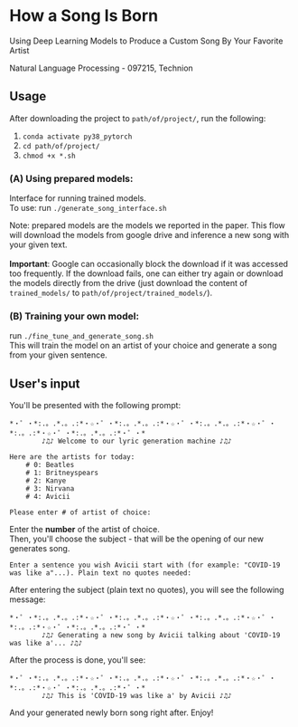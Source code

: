 # How a Song Is Born

Using Deep Learning Models to Produce a Custom Song By Your Favorite Artist

Natural Language Processing - 097215, Technion

## Usage

After downloading the project to `path/of/project/`, run the following:

1. `conda activate py38_pytorch`
2. `cd path/of/project/`
3. `chmod +x *.sh`

### (A) Using prepared models:

Interface for running trained models.<br>
To use: run `./generate_song_interface.sh`

Note: prepared models are the models we reported in the paper. This flow will download the models from google drive and
inference a new song with your given text.<br><br>
<b>Important</b>: Google can occasionally block the download if it was accessed too frequently. If the download fails,
one can either try again or download the models directly from
the drive (just download the content of `trained_models/` to `path/of/project/trained_models/`).

### (B) Training your own model:

run `./fine_tune_and_generate_song.sh`<br>
This will train the model on an artist of your choice and generate a song from your given sentence.

## User's input

You'll be presented with the following prompt:

```
*・゜・*:.。.*.。.:*・☆・゜・*:.。.*.。.:*・☆・゜・*:.。.*.。.:*・☆・゜・*:.。.:*・☆・゜・*:.。.*.。.:*・゜・*
		♪♫♪ Welcome to our lyric generation machine ♪♫♪

Here are the artists for today:
	# 0: Beatles
	# 1: Britneyspears
	# 2: Kanye
	# 3: Nirvana
	# 4: Avicii

Please enter # of artist of choice:
```

Enter the <b>number</b> of the artist of choice.<br>
Then, you'll choose the subject - that will be the opening of our new generates song.

```
Enter a sentence you wish Avicii start with (for example: "COVID-19 was like a"...). Plain text no quotes needed:
```

After entering the subject (plain text no quotes), you will see the following message:

```
*・゜・*:.。.*.。.:*・☆・゜・*:.。.*.。.:*・☆・゜・*:.。.*.。.:*・☆・゜・*:.。.:*・☆・゜・*:.。.*.。.:*・゜・*
		♪♫♪ Generating a new song by Avicii talking about 'COVID-19 was like a'... ♪♫♪
```

After the process is done, you'll see:

```
*・゜・*:.。.*.。.:*・☆・゜・*:.。.*.。.:*・☆・゜・*:.。.*.。.:*・☆・゜・*:.。.:*・☆・゜・*:.。.*.。.:*・゜・*
		♪♫♪ This is 'COVID-19 was like a' by Avicii ♪♫♪
```

And your generated newly born song right after. Enjoy!
